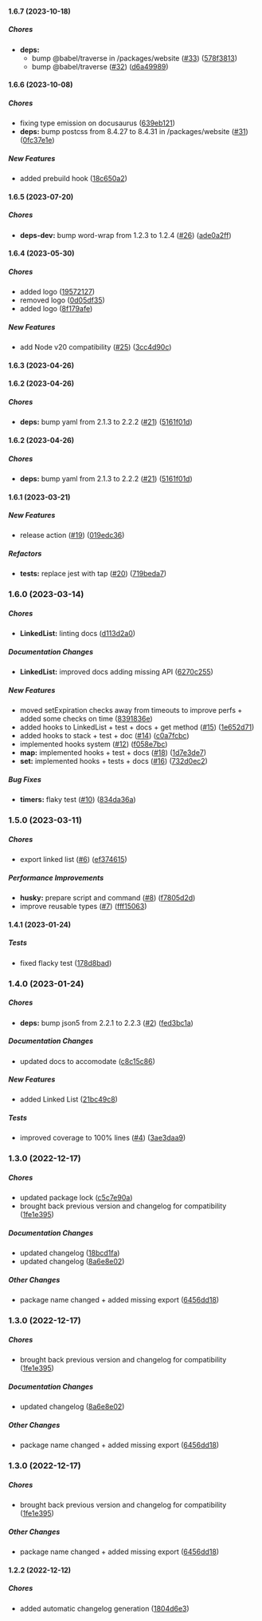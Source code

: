 #### 1.6.7 (2023-10-18)

##### Chores

* **deps:**
  *  bump @babel/traverse in /packages/website ([#33](https://github.com/Cadienvan/expirables/pull/33)) ([578f3813](https://github.com/Cadienvan/expirables/commit/578f38130f3d413901b0977448610fe4a1efaa7c))
  *  bump @babel/traverse ([#32](https://github.com/Cadienvan/expirables/pull/32)) ([d6a49989](https://github.com/Cadienvan/expirables/commit/d6a4998957b98b94dc5b76a178374c3f38592e3a))

#### 1.6.6 (2023-10-08)

##### Chores

*  fixing type emission on docusaurus ([639eb121](https://github.com/Cadienvan/expirables/commit/639eb12166ed0144483448102cc7fa2cc1c5fa40))
* **deps:**  bump postcss from 8.4.27 to 8.4.31 in /packages/website ([#31](https://github.com/Cadienvan/expirables/pull/31)) ([0fc37e1e](https://github.com/Cadienvan/expirables/commit/0fc37e1e02f597e1bbc5f079368bd7bdda7996c0))

##### New Features

*  added prebuild hook ([18c650a2](https://github.com/Cadienvan/expirables/commit/18c650a2ca3660acaf78e92a034b0464d57558ec))

#### 1.6.5 (2023-07-20)

##### Chores

* **deps-dev:**  bump word-wrap from 1.2.3 to 1.2.4 ([#26](https://github.com/Cadienvan/expirables/pull/26)) ([ade0a2ff](https://github.com/Cadienvan/expirables/commit/ade0a2ff7366fa2dd6e00e7af84b1e6869d1229b))

#### 1.6.4 (2023-05-30)

##### Chores

*  added logo ([19572127](https://github.com/Cadienvan/expirables/commit/19572127caa4a96fe5161038db07a57bc7dbaa41))
*  removed logo ([0d05df35](https://github.com/Cadienvan/expirables/commit/0d05df3561c3c9a25dd40166a44ac5047189de84))
*  added logo ([8f179afe](https://github.com/Cadienvan/expirables/commit/8f179afe7655ebed65d3aeae2e785e4f4ff99c64))

##### New Features

*  add Node v20 compatibility ([#25](https://github.com/Cadienvan/expirables/pull/25)) ([3cc4d90c](https://github.com/Cadienvan/expirables/commit/3cc4d90cd0386f44e1954b5c71871d604f225701))

#### 1.6.3 (2023-04-26)

#### 1.6.2 (2023-04-26)

##### Chores

* **deps:**  bump yaml from 2.1.3 to 2.2.2 ([#21](https://github.com/Cadienvan/expirables/pull/21)) ([5161f01d](https://github.com/Cadienvan/expirables/commit/5161f01df9c7ed267be62946531da555fceedfc9))

#### 1.6.2 (2023-04-26)

##### Chores

* **deps:**  bump yaml from 2.1.3 to 2.2.2 ([#21](https://github.com/Cadienvan/expirables/pull/21)) ([5161f01d](https://github.com/Cadienvan/expirables/commit/5161f01df9c7ed267be62946531da555fceedfc9))

#### 1.6.1 (2023-03-21)

##### New Features

*  release action ([#19](https://github.com/Cadienvan/expirables/pull/19)) ([019edc36](https://github.com/Cadienvan/expirables/commit/019edc36e35703ba25fa12453b196f2e4feda4b0))

##### Refactors

* **tests:**  replace jest with tap ([#20](https://github.com/Cadienvan/expirables/pull/20)) ([719beda7](https://github.com/Cadienvan/expirables/commit/719beda7406fe9bc4aa7c6e569c23a108512a20d))

### 1.6.0 (2023-03-14)

##### Chores

* **LinkedList:**  linting docs ([d113d2a0](https://github.com/Cadienvan/expirables/commit/d113d2a08448761e9e3845b679427d27fcf5b654))

##### Documentation Changes

* **LinkedList:**  improved docs adding missing API ([6270c255](https://github.com/Cadienvan/expirables/commit/6270c2550b93edce5378f69f276b22a6b9e0e3d2))

##### New Features

*  moved setExpiration checks away from timeouts to improve perfs + added some checks on time ([8391836e](https://github.com/Cadienvan/expirables/commit/8391836e1e2285d1835da4098fd4b03dbdcec854))
*  added hooks to LinkedList + test + docs + get method ([#15](https://github.com/Cadienvan/expirables/pull/15)) ([1e652d71](https://github.com/Cadienvan/expirables/commit/1e652d718f53487274d3af661ccbe6e91ed06d19))
*  added hooks to stack + test + doc ([#14](https://github.com/Cadienvan/expirables/pull/14)) ([c0a7fcbc](https://github.com/Cadienvan/expirables/commit/c0a7fcbc7b90d9dbc75c7c126dff8072b94a828c))
*  implemented hooks system ([#12](https://github.com/Cadienvan/expirables/pull/12)) ([f058e7bc](https://github.com/Cadienvan/expirables/commit/f058e7bcbf87e536f8c9de4d949e87696d31f2cb))
* **map:**  implemented hooks + test + docs ([#18](https://github.com/Cadienvan/expirables/pull/18)) ([1d7e3de7](https://github.com/Cadienvan/expirables/commit/1d7e3de773b7069c3788836c1480856b5892a5ff))
* **set:**  implemented hooks + tests + docs ([#16](https://github.com/Cadienvan/expirables/pull/16)) ([732d0ec2](https://github.com/Cadienvan/expirables/commit/732d0ec24c2533c88cc8984847ceab3dcd0bbbe5))

##### Bug Fixes

* **timers:**  flaky test ([#10](https://github.com/Cadienvan/expirables/pull/10)) ([834da36a](https://github.com/Cadienvan/expirables/commit/834da36a27cf0ff102bec1f6b371403c3a844b99))

### 1.5.0 (2023-03-11)

##### Chores

*  export linked list ([#6](https://github.com/Cadienvan/expirables/pull/6)) ([ef374615](https://github.com/Cadienvan/expirables/commit/ef37461570936c2f64bdea53ba0edbddba2136f9))

##### Performance Improvements

* **husky:**  prepare script and command  ([#8](https://github.com/Cadienvan/expirables/pull/8)) ([f7805d2d](https://github.com/Cadienvan/expirables/commit/f7805d2d04a4f1e9f18762906426aac9c014124c))
*  improve reusable types ([#7](https://github.com/Cadienvan/expirables/pull/7)) ([fff15063](https://github.com/Cadienvan/expirables/commit/fff150635488496b5ac5cce5222c4c050ba945a6))

#### 1.4.1 (2023-01-24)

##### Tests

*  fixed flacky test ([178d8bad](https://github.com/Cadienvan/expirables/commit/178d8bad98f87b18805c5f2f0cfc69fe627aba47))

### 1.4.0 (2023-01-24)

##### Chores

* **deps:**  bump json5 from 2.2.1 to 2.2.3 ([#2](https://github.com/Cadienvan/expirables/pull/2)) ([fed3bc1a](https://github.com/Cadienvan/expirables/commit/fed3bc1ab1dd45c2ed44cf25e4d362c8ee3a63cc))

##### Documentation Changes

*  updated docs to accomodate ([c8c15c86](https://github.com/Cadienvan/expirables/commit/c8c15c8655be1cb1ea916aff62359a4c3865e07b))

##### New Features

*  added Linked List ([21bc49c8](https://github.com/Cadienvan/expirables/commit/21bc49c8a900fa0561dabd6a8f3d9eeb81f77b08))

##### Tests

*  improved coverage to 100% lines ([#4](https://github.com/Cadienvan/expirables/pull/4)) ([3ae3daa9](https://github.com/Cadienvan/expirables/commit/3ae3daa98200473b3641cd4b308048197a3c000a))

### 1.3.0 (2022-12-17)

##### Chores

*  updated package lock ([c5c7e90a](https://github.com/Cadienvan/expirables/commit/c5c7e90abd9a72eb31918e875b5562288297583b))
*  brought back previous version and changelog for compatibility ([1fe1e395](https://github.com/Cadienvan/expirables/commit/1fe1e39543a2d9befed323ae6c65ad3437e83b62))

##### Documentation Changes

*  updated changelog ([18bcd1fa](https://github.com/Cadienvan/expirables/commit/18bcd1fa66280273d75fb329c7bd95047d57b6c6))
*  updated changelog ([8a6e8e02](https://github.com/Cadienvan/expirables/commit/8a6e8e02fa424aa444596221db36b8c6b432eb82))

##### Other Changes

*  package name changed + added missing export ([6456dd18](https://github.com/Cadienvan/expirables/commit/6456dd186e30c8459b06dea8ff230d65cc2ad8d6))

### 1.3.0 (2022-12-17)

##### Chores

*  brought back previous version and changelog for compatibility ([1fe1e395](https://github.com/Cadienvan/expirables/commit/1fe1e39543a2d9befed323ae6c65ad3437e83b62))

##### Documentation Changes

*  updated changelog ([8a6e8e02](https://github.com/Cadienvan/expirables/commit/8a6e8e02fa424aa444596221db36b8c6b432eb82))

##### Other Changes

*  package name changed + added missing export ([6456dd18](https://github.com/Cadienvan/expirables/commit/6456dd186e30c8459b06dea8ff230d65cc2ad8d6))

### 1.3.0 (2022-12-17)

##### Chores

*  brought back previous version and changelog for compatibility ([1fe1e395](https://github.com/Cadienvan/expirables/commit/1fe1e39543a2d9befed323ae6c65ad3437e83b62))

##### Other Changes

*  package name changed + added missing export ([6456dd18](https://github.com/Cadienvan/expirables/commit/6456dd186e30c8459b06dea8ff230d65cc2ad8d6))

#### 1.2.2 (2022-12-12)

##### Chores

*  added automatic changelog generation ([1804d6e3](https://github.com/Cadienvan/expirables/commit/1804d6e3519bf8f4cd64cf0c81643f281ea76f2f))
